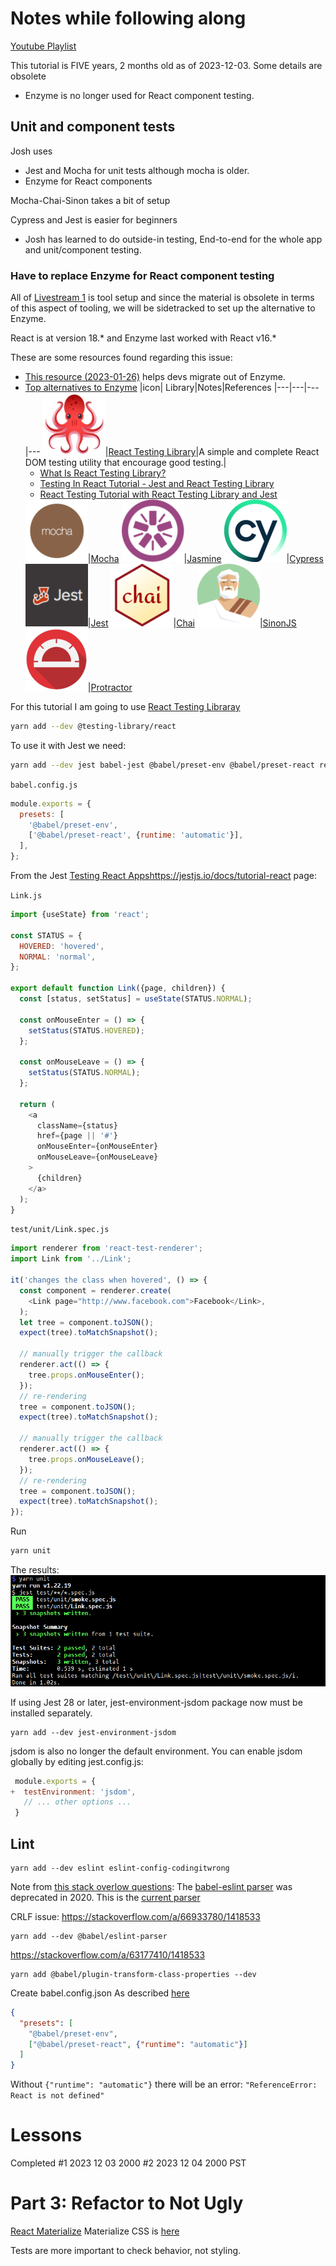 # Notes while following along

[Youtube Playlist](https://www.youtube.com/watch?v=6t1tAyKaAKM&list=PLXXnezSEtvNMlfJFd1Z2wilxymcOaVl9Q&index=1)

This tutorial is FIVE years, 2 months old as of 2023-12-03. Some details are obsolete
- Enzyme is no longer used for React component testing.

## Unit and component tests
Josh uses 

- Jest and Mocha for unit tests although mocha is older.
- Enzyme for React components

Mocha-Chai-Sinon takes a bit of setup

Cypress and Jest is easier for beginners

- Josh has learned to do outside-in testing, End-to-end for the whole app and unit/component testing.

### Have to replace Enzyme for React component testing

All of [Livestream 1](https://www.youtube.com/watch?v=6t1tAyKaAKM&list=PLXXnezSEtvNMlfJFd1Z2wilxymcOaVl9Q&index=1) is tool setup and since the material is obsolete in terms of this aspect of tooling, we will be sidetracked to set up the alternative to Enzyme.

React is at version 18.* and Enzyme last worked with React v16.*

These are some resources found regarding this issue:
- [This resource (2023-01-26)](https://hackernoon.com/enzyme-is-dead-heres-how-you-can-migrate) helps devs migrate out of Enzyme.
- [Top alternatives to Enzyme](https://stackshare.io/enzyme/alternatives)
  |icon| Library|Notes|References
  |---|---|---|---
  ![](reacttestinglibrary.png)|[React Testing Library](https://github.com/testing-library/react-testing-library)|A simple and complete React DOM testing utility that encourage good testing.|<ul><li>[What Is React Testing Library?](https://www.youtube.com/watch?v=JKOwJUM4_RM)</li><li>[Testing In React Tutorial - Jest and React Testing Library](https://www.youtube.com/watch?v=JBSUgDxICg8)</li><li>[React Testing Tutorial with React Testing Library and Jest](https://www.youtube.com/watch?v=Flo268xRpV0)</li></ul>
  ![](mocha.png)|[Mocha](https://stackshare.io/mocha)
  ![](jasmine.png)|[Jasmine](https://stackshare.io/jasmine)
  ![](cypress.png)|[Cypress](https://stackshare.io/cypress)
  ![](jest.png)|[Jest](https://stackshare.io/jest)
  ![](chai.png)|[Chai](https://stackshare.io/chai)
  ![](sinonjs.png)|[SinonJS](https://stackshare.io/sinonjs)
  ![](protractor.png)|[Protractor](https://stackshare.io/protractor)

For this tutorial I am going to use [React Testing Libraray](https://testing-library.com/docs/react-testing-library/intro/)

```bash
yarn add --dev @testing-library/react
```

To use it with Jest we need:
```bash
yarn add --dev jest babel-jest @babel/preset-env @babel/preset-react react-test-renderer
```

`babel.config.js`
```js
module.exports = {
  presets: [
    '@babel/preset-env',
    ['@babel/preset-react', {runtime: 'automatic'}],
  ],
};
```

From the Jest [Testing React Apps]()https://jestjs.io/docs/tutorial-react page:

`Link.js`

```js
import {useState} from 'react';

const STATUS = {
  HOVERED: 'hovered',
  NORMAL: 'normal',
};

export default function Link({page, children}) {
  const [status, setStatus] = useState(STATUS.NORMAL);

  const onMouseEnter = () => {
    setStatus(STATUS.HOVERED);
  };

  const onMouseLeave = () => {
    setStatus(STATUS.NORMAL);
  };

  return (
    <a
      className={status}
      href={page || '#'}
      onMouseEnter={onMouseEnter}
      onMouseLeave={onMouseLeave}
    >
      {children}
    </a>
  );
}
```

`test/unit/Link.spec.js`

```js
import renderer from 'react-test-renderer';
import Link from '../Link';

it('changes the class when hovered', () => {
  const component = renderer.create(
    <Link page="http://www.facebook.com">Facebook</Link>,
  );
  let tree = component.toJSON();
  expect(tree).toMatchSnapshot();

  // manually trigger the callback
  renderer.act(() => {
    tree.props.onMouseEnter();
  });
  // re-rendering
  tree = component.toJSON();
  expect(tree).toMatchSnapshot();

  // manually trigger the callback
  renderer.act(() => {
    tree.props.onMouseLeave();
  });
  // re-rendering
  tree = component.toJSON();
  expect(tree).toMatchSnapshot();
});
```

Run
```bash
yarn unit
```

The results:
![yarn unit](./yarn_unit_output.png)

If using Jest 28 or later, jest-environment-jsdom package now must be installed separately.
```
yarn add --dev jest-environment-jsdom
```

jsdom is also no longer the default environment. You can enable jsdom globally by editing jest.config.js:

```js
 module.exports = {
+  testEnvironment: 'jsdom',
   // ... other options ...
 }
```

## Lint

```
yarn add --dev eslint eslint-config-codingitwrong
```

Note from [this stack overlow questions](https://stackoverflow.com/a/69557309/1418533):
The [babel-eslint parser](https://github.com/babel/babel-eslint) was deprecated in 2020.
This is the [current parser](https://github.com/babel/babel/tree/main/eslint/babel-eslint-parser)

CRLF issue: https://stackoverflow.com/a/66933780/1418533

```
yarn add --dev @babel/eslint-parser
```

https://stackoverflow.com/a/63177410/1418533

```
yarn add @babel/plugin-transform-class-properties --dev
```

Create babel.config.json As described [here](https://babeljs.io/docs/babel-preset-react)

```json
{
  "presets": [
    "@babel/preset-env",
    ["@babel/preset-react", {"runtime": "automatic"}]
  ]
}
```

Without `{"runtime": "automatic"}` there will be an error:  `"ReferenceError: React is not defined"`

# Lessons

Completed #1 2023 12 03 2000
#2 2023 12 04 2000 PST

# Part 3: Refactor to Not Ugly

[React Materialize](https://react-materialize.github.io/react-materialize/?path=/story/react-materialize--welcome)
Materialize CSS is [here](https://materializecss.com/)

Tests are more important to check behavior, not styling.